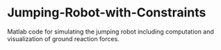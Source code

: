 # Jumping-Robot-with-Constraints
Matlab code for simulating the jumping robot including computation and visualization of ground reaction forces.
